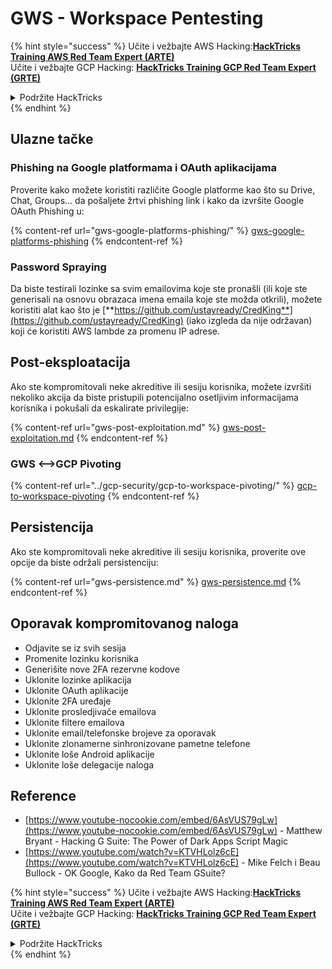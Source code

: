# GWS - Workspace Pentesting

{% hint style="success" %}
Učite i vežbajte AWS Hacking:<img src="../../.gitbook/assets/image (1).png" alt="" data-size="line">[**HackTricks Training AWS Red Team Expert (ARTE)**](https://training.hacktricks.xyz/courses/arte)<img src="../../.gitbook/assets/image (1).png" alt="" data-size="line">\
Učite i vežbajte GCP Hacking: <img src="../../.gitbook/assets/image (2).png" alt="" data-size="line">[**HackTricks Training GCP Red Team Expert (GRTE)**<img src="../../.gitbook/assets/image (2).png" alt="" data-size="line">](https://training.hacktricks.xyz/courses/grte)

<details>

<summary>Podržite HackTricks</summary>

* Proverite [**planove pretplate**](https://github.com/sponsors/carlospolop)!
* **Pridružite se** 💬 [**Discord grupi**](https://discord.gg/hRep4RUj7f) ili [**telegram grupi**](https://t.me/peass) ili **pratite** nas na **Twitteru** 🐦 [**@hacktricks\_live**](https://twitter.com/hacktricks\_live)**.**
* **Podelite hakerske trikove slanjem PR-ova na** [**HackTricks**](https://github.com/carlospolop/hacktricks) i [**HackTricks Cloud**](https://github.com/carlospolop/hacktricks-cloud) github repozitorijume.

</details>
{% endhint %}

## Ulazne tačke

### Phishing na Google platformama i OAuth aplikacijama

Proverite kako možete koristiti različite Google platforme kao što su Drive, Chat, Groups... da pošaljete žrtvi phishing link i kako da izvršite Google OAuth Phishing u:

{% content-ref url="gws-google-platforms-phishing/" %}
[gws-google-platforms-phishing](gws-google-platforms-phishing/)
{% endcontent-ref %}

### Password Spraying

Da biste testirali lozinke sa svim emailovima koje ste pronašli (ili koje ste generisali na osnovu obrazaca imena emaila koje ste možda otkrili), možete koristiti alat kao što je [**https://github.com/ustayready/CredKing**](https://github.com/ustayready/CredKing) (iako izgleda da nije održavan) koji će koristiti AWS lambde za promenu IP adrese.

## Post-eksploatacija

Ako ste kompromitovali neke akreditive ili sesiju korisnika, možete izvršiti nekoliko akcija da biste pristupili potencijalno osetljivim informacijama korisnika i pokušali da eskalirate privilegije:

{% content-ref url="gws-post-exploitation.md" %}
[gws-post-exploitation.md](gws-post-exploitation.md)
{% endcontent-ref %}

### GWS <-->GCP Pivoting

{% content-ref url="../gcp-security/gcp-to-workspace-pivoting/" %}
[gcp-to-workspace-pivoting](../gcp-security/gcp-to-workspace-pivoting/)
{% endcontent-ref %}

## Persistencija

Ako ste kompromitovali neke akreditive ili sesiju korisnika, proverite ove opcije da biste održali persistenciju:

{% content-ref url="gws-persistence.md" %}
[gws-persistence.md](gws-persistence.md)
{% endcontent-ref %}

## Oporavak kompromitovanog naloga

* Odjavite se iz svih sesija
* Promenite lozinku korisnika
* Generišite nove 2FA rezervne kodove
* Uklonite lozinke aplikacija
* Uklonite OAuth aplikacije
* Uklonite 2FA uređaje
* Uklonite prosledjivače emailova
* Uklonite filtere emailova
* Uklonite email/telefonske brojeve za oporavak
* Uklonite zlonamerne sinhronizovane pametne telefone
* Uklonite loše Android aplikacije
* Uklonite loše delegacije naloga

## Reference

* [https://www.youtube-nocookie.com/embed/6AsVUS79gLw](https://www.youtube-nocookie.com/embed/6AsVUS79gLw) - Matthew Bryant - Hacking G Suite: The Power of Dark Apps Script Magic
* [https://www.youtube.com/watch?v=KTVHLolz6cE](https://www.youtube.com/watch?v=KTVHLolz6cE) - Mike Felch i Beau Bullock - OK Google, Kako da Red Team GSuite?

{% hint style="success" %}
Učite i vežbajte AWS Hacking:<img src="../../.gitbook/assets/image (1).png" alt="" data-size="line">[**HackTricks Training AWS Red Team Expert (ARTE)**](https://training.hacktricks.xyz/courses/arte)<img src="../../.gitbook/assets/image (1).png" alt="" data-size="line">\
Učite i vežbajte GCP Hacking: <img src="../../.gitbook/assets/image (2).png" alt="" data-size="line">[**HackTricks Training GCP Red Team Expert (GRTE)**<img src="../../.gitbook/assets/image (2).png" alt="" data-size="line">](https://training.hacktricks.xyz/courses/grte)

<details>

<summary>Podržite HackTricks</summary>

* Proverite [**planove pretplate**](https://github.com/sponsors/carlospolop)!
* **Pridružite se** 💬 [**Discord grupi**](https://discord.gg/hRep4RUj7f) ili [**telegram grupi**](https://t.me/peass) ili **pratite** nas na **Twitteru** 🐦 [**@hacktricks\_live**](https://twitter.com/hacktricks\_live)**.**
* **Podelite hakerske trikove slanjem PR-ova na** [**HackTricks**](https://github.com/carlospolop/hacktricks) i [**HackTricks Cloud**](https://github.com/carlospolop/hacktricks-cloud) github repozitorijume.

</details>
{% endhint %}
